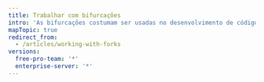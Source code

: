 ```yaml
---
title: Trabalhar com bifurcações
intro: 'As bifurcações costumam ser usadas no desenvolvimento de código aberto no {{ site.data.variables.product.product_name }}.'
mapTopic: true
redirect_from:
  - /articles/working-with-forks
versions:
  free-pro-team: '*'
  enterprise-server: '*'
---
```


